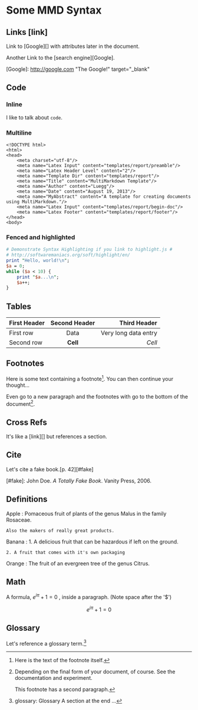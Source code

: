# Some MMD Syntax

## Links [link]

Link to [Google][] with attributes later in the document.

Another Link to the [search engine][Google].

[Google]: http://google.com "The Google!" target="_blank"

## Code

### Inline

I like to talk about `code`.

### Multiline

	<!DOCTYPE html>
	<html>
	<head>
		<meta charset="utf-8"/>
		<meta name="Latex Input" content="templates/report/preamble"/>
		<meta name="Latex Header Level" content="2"/>
		<meta name="Template Dir" content="templates/report"/>
		<meta name="Title" content="MultiMarkdown Template"/>
		<meta name="Author" content="Luegg"/>
		<meta name="Date" content="August 19, 2013"/>
		<meta name="MyAbstract" content="A template for creating documents using MultiMarkdown."/>
		<meta name="Latex Input" content="templates/report/begin-doc"/>
		<meta name="Latex Footer" content="templates/report/footer"/>
	</head>
	<body>

### Fenced and highlighted

```perl
# Demonstrate Syntax Highlighting if you link to highlight.js #
# http://softwaremaniacs.org/soft/highlight/en/
print "Hello, world!\n";
$a = 0;
while ($a < 10) {
    print "$a...\n";
    $a++;
}
```

## Tables

| First Header | Second Header |         Third Header |  
| :----------- | :-----------: | -------------------: |  
| First row    |      Data     | Very long data entry |  
| Second row   |    **Cell**   |               *Cell* | 

## Footnotes

Here is some text containing a footnote[^somesamplefootnote]. You can then continue your thought...

[^somesamplefootnote]: Here is the text of the footnote itself.

Even go to a new paragraph and the footnotes with go to the bottom of the document[^documentdetails].

[^documentdetails]: Depending on the final form of your document, of course. See the documentation and experiment.

    This footnote has a second paragraph.

## Cross Refs

It's like a [link][] but references a section.

## Cite

Let's cite a fake book.[p. 42][#fake]

[#fake]: John Doe. *A Totally Fake Book*. Vanity Press, 2006.

## Definitions

Apple
:   Pomaceous fruit of plants of the genus Malus in 
    the family Rosaceae.

    Also the makers of really great products.

Banana
:   1. A delicious fruit that can be hazardous
    if left on the ground.

    2. A fruit that comes with it's own packaging

Orange
:   The fruit of an evergreen tree of the genus Citrus.

## Math

A formula, ${e}^{i\pi }+1=0$ , inside a paragraph. (Note space after the '$')

$${e}^{i\pi }+1=0$$

## Glossary

Let's reference a glossary term.[^glossary]

[^glossary]:glossary: Glossary     A section at the end ...